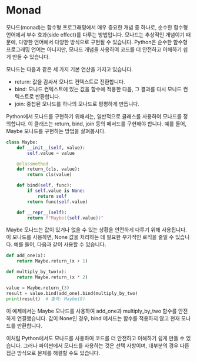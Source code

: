 <h1>Monad</h1>
모나드(monad)는 함수형 프로그래밍에서 매우 중요한 개념 중 하나로, 순수한 함수형 언어에서 부수 효과(side effect)를 다루는 방법입니다. 모나드는 추상적인 개념이기 때문에, 다양한 언어에서 다양한 방식으로 구현될 수 있습니다. Python은 순수한 함수형 프로그래밍 언어는 아니지만, 모나드 개념을 사용하여 코드를 더 안전하고 이해하기 쉽게 만들 수 있습니다.

모나드는 다음과 같은 세 가지 기본 연산을 가지고 있습니다.
<ul>
<li>return: 값을 감싸서 모나드 컨텍스트로 전환합니다.
<li>bind: 모나드 컨텍스트에 있는 값을 함수에 적용한 다음, 그 결과를 다시 모나드 컨텍스트로 반환합니다.
<li>join: 중첩된 모나드를 하나의 모나드로 평평하게 만듭니다.
</ul>
Python에서 모나드를 구현하기 위해서는, 일반적으로 클래스를 사용하여 모나드를 정의합니다. 이 클래스는 return, bind, join 등의 메서드를 구현해야 합니다. 예를 들어, Maybe 모나드를 구현하는 방법을 살펴봅시다.

```python
class Maybe:
    def __init__(self, value):
        self.value = value

    @classmethod
    def return_(cls, value):
        return cls(value)

    def bind(self, func):
        if self.value is None:
            return self
        return func(self.value)

    def __repr__(self):
        return f"Maybe({self.value})"
```
Maybe 모나드는 값이 있거나 없을 수 있는 상황을 안전하게 다루기 위해 사용됩니다. 이 모나드를 사용하면, None 값을 처리하는 데 필요한 부가적인 로직을 줄일 수 있습니다. 예를 들어, 다음과 같이 사용할 수 있습니다.

```python
def add_one(x):
    return Maybe.return_(x + 1)

def multiply_by_two(x):
    return Maybe.return_(x * 2)

value = Maybe.return_(3)
result = value.bind(add_one).bind(multiply_by_two)
print(result)  # 출력: Maybe(8)
```
이 예제에서는 Maybe 모나드를 사용하여 add_one과 multiply_by_two 함수를 안전하게 연결했습니다. 값이 None인 경우, bind 메서드는 함수를 적용하지 않고 현재 모나드를 반환합니다.

이처럼 Python에서도 모나드를 사용하여 코드를 더 안전하고 이해하기 쉽게 만들 수 있습니다. 그러나 파이썬에서 모나드를 사용하는 것은 선택 사항이며, 대부분의 경우 다른 접근 방식으로 문제를 해결할 수도 있습니다.
